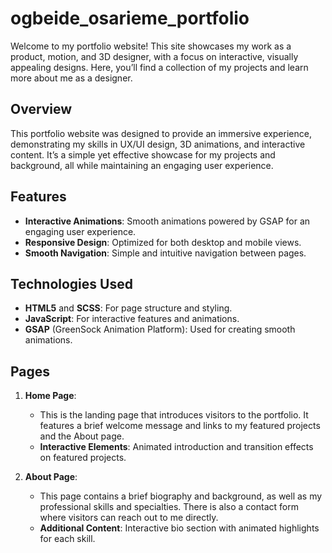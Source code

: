 # ogbeide_osarieme_portfolio


Welcome to my portfolio website! This site showcases my work as a product, motion, and 3D designer, with a focus on interactive, visually appealing designs. Here, you’ll find a collection of my projects and learn more about me as a designer.  



## Overview
This portfolio website was designed to provide an immersive experience, demonstrating my skills in UX/UI design, 3D animations, and interactive content. It’s a simple yet effective showcase for my projects and background, all while maintaining an engaging user experience.

## Features
- **Interactive Animations**: Smooth animations powered by GSAP for an engaging user experience.
- **Responsive Design**: Optimized for both desktop and mobile views.
- **Smooth Navigation**: Simple and intuitive navigation between pages.

## Technologies Used
- **HTML5** and **SCSS**: For page structure and styling.
- **JavaScript**: For interactive features and animations.
- **GSAP** (GreenSock Animation Platform): Used for creating smooth animations.


## Pages
1. **Home Page**:  
   - This is the landing page that introduces visitors to the portfolio. It features a brief welcome message and links to my featured projects and the About page.
   - **Interactive Elements**: Animated introduction and transition effects on featured projects.

2. **About Page**:  
   - This page contains a brief biography and background, as well as my professional skills and specialties. There is also a contact form where visitors can reach out to me directly.
   - **Additional Content**: Interactive bio section with animated highlights for each skill.

